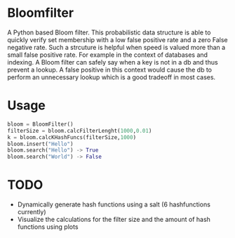 # Bloomfilter

A Python based Bloom filter. This probabilistic data structure is able to quickly verify set membership with a low false positive rate and a zero False negative rate. Such a strcuture is helpful when speed is valued more than a small false positive rate. For example in the context of databases and indexing. A Bloom filter can safely say when a key is not in a db and thus prevent a lookup. A false positive in this context would cause the db to perform an unnecessary lookup which is a good tradeoff in most cases.

# Usage
```python
bloom = BloomFilter()
filterSize = bloom.calcFilterLenght(1000,0.01)
k = bloom.calcKHashFuncs(filterSize,1000)
bloom.insert("Hello")
bloom.search("Hello") -> True
bloom.search("World") -> False
```

# TODO
- Dynamically generate hash functions using a salt (6 hashfunctions currently)
- Visualize the calculations for the filter size and the amount of hash functions using plots
